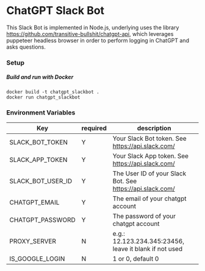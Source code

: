 # ChatGPT Slack Bot

This Slack Bot is implemented in Node.js, underlying uses the library https://github.com/transitive-bullshit/chatgpt-api, which leverages puppeteer headless browser in order to perform logging in ChatGPT and asks questions.

### Setup

##### Build and run with Docker
```
docker build -t chatgpt_slackbot .
docker run chatgpt_slackbot
```

### Environment Variables
|Key|required|description|
|--|--|--|
|SLACK_BOT_TOKEN|Y|Your Slack Bot token. See https://api.slack.com/|
|SLACK_APP_TOKEN|Y|Your Slack App token. See https://api.slack.com/|
|SLACK_BOT_USER_ID|Y|The User ID of your Slack Bot. See https://api.slack.com/|
|CHATGPT_EMAIL|Y|The email of your chatgpt account|
|CHATGPT_PASSWORD|Y|The password of your chatgpt account|
|PROXY_SERVER|N|e.g.: 12.123.234.345:23456, leave it blank if not used|
|IS_GOOGLE_LOGIN|N|1 or 0, default 0|

